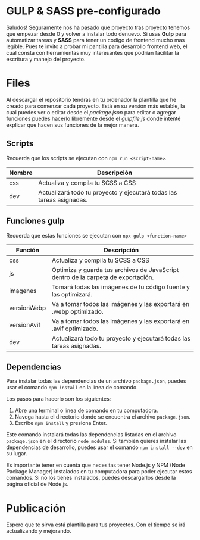 
# GULP & SASS pre-configurado

Saludos! Seguramente nos ha pasado que proyecto tras proyecto tenemos que empezar desde 0 y volver a instalar todo denuevo. Si usas **Gulp** para automatizar tareas y **SASS** para tener un codigo de frontend mucho mas legible. Pues te invito a probar mi pantilla para desarrollo frontend web, el cual consta con herramientas muy interesantes que podrían facilitar la escritura y manejo del proyecto. 


# Files

Al descargar el repositorio tendrás en tu ordenador la plantilla que he creado para comenzar cada proyecto. Está en su versión más estable, la cual puedes ver o editar desde el *package.json* para editar o agregar funciones puedes hacerlo libremente desde el *gulpfile.js* donde intenté explicar que hacen sus funciones de la mejor manera.

## Scripts

Recuerda que los scripts se ejecutan con ``npm run <script-name>``.

|Nombre         |Descripción                     
|----------------|-------------------------------
|css |Actualiza y compila tu SCSS a CSS          
|dev          |Actualizará todo tu proyecto y ejecutará todas las tareas asignadas.            

## Funciones gulp

Recuerda que estas funciones se ejecutan con ``npx gulp <function-name>``

|Función         |Descripción                     
|----------------|-------------------------------
|css |Actualiza y compila tu SCSS a CSS    
|js |Optimiza y guarda tus archivos de JavaScript dentro de la carpeta de exportación.           
|imagenes         |Tomará todas las imágenes de tu código fuente y las optimizará. 
|versionWebp         |Va a tomar todos las imágenes y las exportará en .webp optimizado.
|versionAvif         |Va a tomar todos las imágenes y las exportará en .avif optimizado.
|dev          |Actualizará todo tu proyecto y ejecutará todas las tareas asignadas.           

## Dependencias
Para instalar todas las dependencias de un archivo `package.json`, puedes usar el comando `npm install` en la línea de comando.

Los pasos para hacerlo son los siguientes:

1.  Abre una terminal o línea de comando en tu computadora.
2.  Navega hasta el directorio donde se encuentra el archivo `package.json`.
3.  Escribe `npm install` y presiona Enter.

Este comando instalará todas las dependencias listadas en el archivo `package.json` en el directorio `node_modules`. Si también quieres instalar las dependencias de desarrollo, puedes usar el comando `npm install --dev` en su lugar.

Es importante tener en cuenta que necesitas tener Node.js y NPM (Node Package Manager) instalados en tu computadora para poder ejecutar estos comandos. Si no los tienes instalados, puedes descargarlos desde la página oficial de Node.js.

# Publicación

Espero que te sirva está plantilla para tus proyectos. Con el tiempo se irá actualizando y mejorando.


